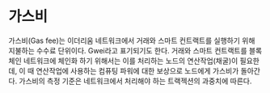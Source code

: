 # 가스비

가스비(Gas fee)는 이더리움 네트워크에서 거래와 스마트 컨트랙트를 실행하기 위해 지불하는 수수료 단위이다. Gwei라고 표기되기도 한다. 거래와 스마트 컨트랙트를 블록체인 네트워크에 체인화 하기 위해서는 이를 처리하는 노드의 연산작업(채굴)이 필요한데, 이 때 연산작업에 사용하는 컴퓨팅 파워에 대한 보상으로 노드에게 가스비가 돌아간다. 가스비의 측정 기준은 네트워크에서 처리해야 하는 트랙젝션의 과중치에 따른다.
